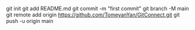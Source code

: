 
git init
git add README.md
git commit -m "first commit"
git branch -M main
git remote add origin https://github.com/TomeyanYan/GitConnect.git
git push -u origin main
